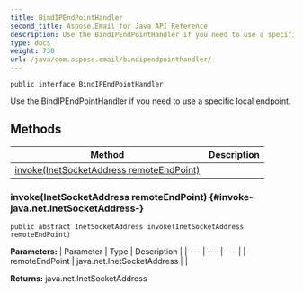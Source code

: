 ```yaml
---
title: BindIPEndPointHandler
second_title: Aspose.Email for Java API Reference
description: Use the BindIPEndPointHandler if you need to use a specific local endpoint.
type: docs
weight: 730
url: /java/com.aspose.email/bindipendpointhandler/
---
```

```
public interface BindIPEndPointHandler
```

Use the BindIPEndPointHandler if you need to use a specific local endpoint.
## Methods

| Method | Description |
| --- | --- |
| [invoke(InetSocketAddress remoteEndPoint)](#invoke-java.net.InetSocketAddress-) |  |
### invoke(InetSocketAddress remoteEndPoint) {#invoke-java.net.InetSocketAddress-}
```
public abstract InetSocketAddress invoke(InetSocketAddress remoteEndPoint)
```




**Parameters:**
| Parameter | Type | Description |
| --- | --- | --- |
| remoteEndPoint | java.net.InetSocketAddress |  |

**Returns:**
java.net.InetSocketAddress
